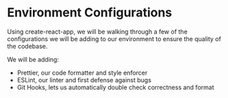 # Environment Configurations

Using create-react-app, we will be walking through a few of the configurations we will be adding to our environment to ensure the quality of the codebase.

We will be adding:

- Prettier, our code formatter and style enforcer
- ESLint, our linter and first defense against bugs
- Git Hooks, lets us automatically double check correctness and format
